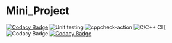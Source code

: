 # Mini_Project

[![Codacy Badge](https://app.codacy.com/project/badge/Grade/c8fda7ebd0c64343935d21413c4114e3)](https://www.codacy.com/gh/pavanyadav007/Mini_Project/dashboard?utm_source=github.com&amp;utm_medium=referral&amp;utm_content=pavanyadav007/Mini_Project&amp;utm_campaign=Badge_Grade)
![Unit testing](https://github.com/99002510/Genesis/workflows/Unit%20testing/badge.svg)
![cppcheck-action](https://github.com/padmavathi776/project/actions/workflows/cppcheck.yml/badge.svg)
![C/C++ CI](https://github.com/99002510/Genesis/workflows/C/C++%20CI/badge.svg)
[![Codacy Badge](https://www.code-inspector.com/project/21336/score/svg)
[![Codacy Badge](https://app.codacy.com/project/badge/Grade/c8fda7ebd0c64343935d21413c4114e3)](https://www.codacy.com/gh/pavanyadav007/Mini_Project/dashboard?utm_source=github.com&amp;utm_medium=referral&amp;utm_content=pavanyadav007/Mini_Project&amp;utm_campaign=Badge_Grade)
 
